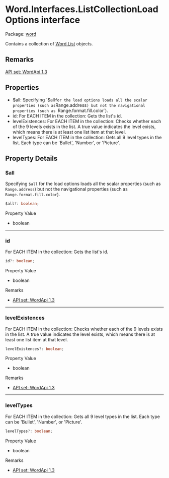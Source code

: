 # Word.Interfaces.ListCollectionLoadOptions interface

Package: [word](/en-us/javascript/api/word)

Contains a collection of [Word.List](/en-us/javascript/api/word/word.list) objects.

## Remarks
[API set: WordApi 1.3](/en-us/javascript/api/requirement-sets/word/word-api-requirement-sets)

## Properties
- $all: Specifying `$all` for the load options loads all the scalar properties (such as `Range.address`) but not the navigational properties (such as `Range.format.fill.color`).
- id: For EACH ITEM in the collection: Gets the list's id.
- levelExistences: For EACH ITEM in the collection: Checks whether each of the 9 levels exists in the list. A true value indicates the level exists, which means there is at least one list item at that level.
- levelTypes: For EACH ITEM in the collection: Gets all 9 level types in the list. Each type can be 'Bullet', 'Number', or 'Picture'.

## Property Details

### $all
Specifying `$all` for the load options loads all the scalar properties (such as `Range.address`) but not the navigational properties (such as `Range.format.fill.color`).

```typescript
$all?: boolean;
```

Property Value
- boolean

---

### id
For EACH ITEM in the collection: Gets the list's id.

```typescript
id?: boolean;
```

Property Value
- boolean

Remarks
- [API set: WordApi 1.3](/en-us/javascript/api/requirement-sets/word/word-api-requirement-sets)

---

### levelExistences
For EACH ITEM in the collection: Checks whether each of the 9 levels exists in the list. A true value indicates the level exists, which means there is at least one list item at that level.

```typescript
levelExistences?: boolean;
```

Property Value
- boolean

Remarks
- [API set: WordApi 1.3](/en-us/javascript/api/requirement-sets/word/word-api-requirement-sets)

---

### levelTypes
For EACH ITEM in the collection: Gets all 9 level types in the list. Each type can be 'Bullet', 'Number', or 'Picture'.

```typescript
levelTypes?: boolean;
```

Property Value
- boolean

Remarks
- [API set: WordApi 1.3](/en-us/javascript/api/requirement-sets/word/word-api-requirement-sets)